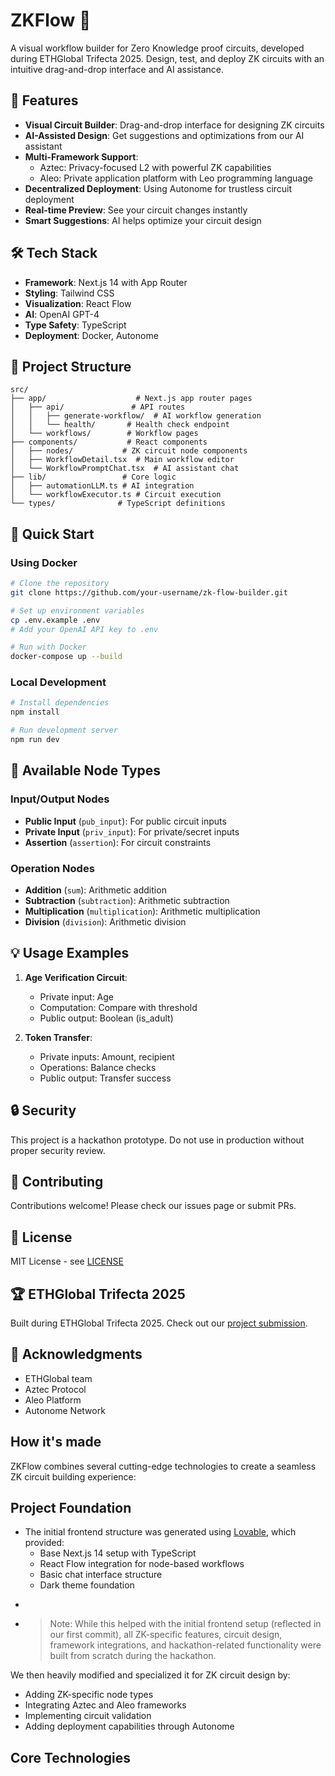 # ZKFlow 🔐

A visual workflow builder for Zero Knowledge proof circuits, developed during ETHGlobal Trifecta 2025. Design, test, and deploy ZK circuits with an intuitive drag-and-drop interface and AI assistance.

## 🌟 Features

- **Visual Circuit Builder**: Drag-and-drop interface for designing ZK circuits
- **AI-Assisted Design**: Get suggestions and optimizations from our AI assistant
- **Multi-Framework Support**:
  - Aztec: Privacy-focused L2 with powerful ZK capabilities
  - Aleo: Private application platform with Leo programming language
- **Decentralized Deployment**: Using Autonome for trustless circuit deployment
- **Real-time Preview**: See your circuit changes instantly
- **Smart Suggestions**: AI helps optimize your circuit design

## 🛠 Tech Stack

- **Framework**: Next.js 14 with App Router
- **Styling**: Tailwind CSS
- **Visualization**: React Flow
- **AI**: OpenAI GPT-4
- **Type Safety**: TypeScript
- **Deployment**: Docker, Autonome

## 📁 Project Structure

```
src/
├── app/                    # Next.js app router pages
│   ├── api/               # API routes
│   │   ├── generate-workflow/  # AI workflow generation
│   │   └── health/       # Health check endpoint
│   └── workflows/        # Workflow pages
├── components/           # React components
│   ├── nodes/           # ZK circuit node components
│   ├── WorkflowDetail.tsx  # Main workflow editor
│   └── WorkflowPromptChat.tsx  # AI assistant chat
├── lib/                 # Core logic
│   ├── automationLLM.ts # AI integration
│   └── workflowExecutor.ts # Circuit execution
└── types/              # TypeScript definitions
```

## 🚀 Quick Start

### Using Docker

```bash
# Clone the repository
git clone https://github.com/your-username/zk-flow-builder.git

# Set up environment variables
cp .env.example .env
# Add your OpenAI API key to .env

# Run with Docker
docker-compose up --build
```

### Local Development

```bash
# Install dependencies
npm install

# Run development server
npm run dev
```

## 🔧 Available Node Types

### Input/Output Nodes

- **Public Input** (`pub_input`): For public circuit inputs
- **Private Input** (`priv_input`): For private/secret inputs
- **Assertion** (`assertion`): For circuit constraints

### Operation Nodes

- **Addition** (`sum`): Arithmetic addition
- **Subtraction** (`subtraction`): Arithmetic subtraction
- **Multiplication** (`multiplication`): Arithmetic multiplication
- **Division** (`division`): Arithmetic division

## 💡 Usage Examples

1. **Age Verification Circuit**:

   - Private input: Age
   - Computation: Compare with threshold
   - Public output: Boolean (is_adult)

2. **Token Transfer**:
   - Private inputs: Amount, recipient
   - Operations: Balance checks
   - Public output: Transfer success

## 🔒 Security

This project is a hackathon prototype. Do not use in production without proper security review.

## 🤝 Contributing

Contributions welcome! Please check our issues page or submit PRs.

## 📄 License

MIT License - see [LICENSE](LICENSE)

## 🏆 ETHGlobal Trifecta 2025

Built during ETHGlobal Trifecta 2025. Check out our [project submission](https://ethglobal.com/showcase/your-project).

## 🙏 Acknowledgments

- ETHGlobal team
- Aztec Protocol
- Aleo Platform
- Autonome Network

## How it's made

ZKFlow combines several cutting-edge technologies to create a seamless ZK circuit building experience:

## Project Foundation

- The initial frontend structure was generated using [Lovable](https://lovable.dev), which provided:
  - Base Next.js 14 setup with TypeScript
  - React Flow integration for node-based workflows
  - Basic chat interface structure
  - Dark theme foundation

*
* > Note: While this helped with the initial frontend setup (reflected in our first commit), all ZK-specific features, circuit design, framework integrations, and hackathon-related functionality were built from scratch during the hackathon.

We then heavily modified and specialized it for ZK circuit design by:

- Adding ZK-specific node types
- Integrating Aztec and Aleo frameworks
- Implementing circuit validation
- Adding deployment capabilities through Autonome

## Core Technologies

